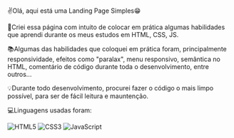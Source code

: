 ✌️Olá, aqui está uma Landing Page Simples😁
<br/>
<p>🚀Criei essa página com intuito de colocar em prática algumas habilidades que aprendi durante os meus estudos em HTML, CSS, JS.<p/>

<p>📚Algumas das habilidades que coloquei em prática foram, principalmente responsividade, efeitos como "paralax", menu responsivo, semântica no HTML, comentário de código durante toda o desenvolvimento, entre outros...<p/>
<p>💡Durante todo desenvolvimento, procurei fazer o código o mais limpo possível, para ser de fácil leitura e mauntenção.<p/>
  
<p>💻Linguagens usadas foram:
<div style="display:inline_block">
<img alt="HTML5" src="https://img.shields.io/badge/HTML5-E34F26?style=for-the-badge&logo=html5&logoColor=white">
<img alt="CSS3" src="https://img.shields.io/badge/CSS3-1572B6?style=for-the-badge&logo=css3&logoColor=white">
<img alt="JavaScript" src="https://img.shields.io/badge/JavaScript-F7DF1E?style=for-the-badge&logo=javascript&logoColor=black">
</div><p/>
